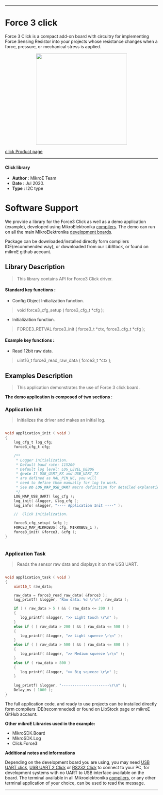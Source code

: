
---
# Force 3 click

Force 3 Click is a compact add-on board with circuitry for implementing Force Sensing Resistor into your projects whose resistance changes when a force, pressure, or mechanical stress is applied.

<p align="center">
  <img src="https://download.mikroe.com/images/click_for_ide/force3_click.png" height=300px>
</p>


[click Product page](https://www.mikroe.com/force-3-click)

---


#### Click library 

- **Author**        : MikroE Team
- **Date**          : Jul 2020.
- **Type**          : I2C type


# Software Support

We provide a library for the Force3 Click 
as well as a demo application (example), developed using MikroElektronika 
[compilers](https://shop.mikroe.com/compilers). 
The demo can run on all the main MikroElektronika [development boards](https://shop.mikroe.com/development-boards).

Package can be downloaded/installed directly form compilers IDE(recommended way), or downloaded from our LibStock, or found on mikroE github account. 

## Library Description

> This library contains API for Force3 Click driver.

#### Standard key functions :

- Config Object Initialization function.
> void force3_cfg_setup ( force3_cfg_t *cfg ); 
 
- Initialization function.
> FORCE3_RETVAL force3_init ( force3_t *ctx, force3_cfg_t *cfg );

#### Example key functions :

- Read 12bit raw data.
> uint16_t force3_read_raw_data ( force3_t *ctx );

## Examples Description

> This application demonstrates the use of Force 3 click board.

**The demo application is composed of two sections :**

### Application Init 

> Initializes the driver and makes an initial log.

```c

void application_init ( void )
{
    log_cfg_t log_cfg;
    force3_cfg_t cfg;

    /** 
     * Logger initialization.
     * Default baud rate: 115200
     * Default log level: LOG_LEVEL_DEBUG
     * @note If USB_UART_RX and USB_UART_TX 
     * are defined as HAL_PIN_NC, you will 
     * need to define them manually for log to work. 
     * See @b LOG_MAP_USB_UART macro definition for detailed explanation.
     */
    LOG_MAP_USB_UART( log_cfg );
    log_init( &logger, &log_cfg );
    log_info( &logger, "---- Application Init ----" );

    //  Click initialization.

    force3_cfg_setup( &cfg );
    FORCE3_MAP_MIKROBUS( cfg, MIKROBUS_1 );
    force3_init( &force3, &cfg );
}
  
```

### Application Task

> Reads the sensor raw data and displays it on the USB UART.

```c

void application_task ( void )
{
    uint16_t raw_data;

    raw_data = force3_read_raw_data( &force3 );
    log_printf( &logger, "Raw data: %d \r\n", raw_data );

    if ( ( raw_data > 5 ) && ( raw_data <= 200 ) )
    {
       log_printf( &logger, ">> Light touch \r\n" );
    }
    else if ( ( raw_data > 200 ) && ( raw_data <= 500 ) )
    {
       log_printf( &logger, ">> Light squeeze \r\n" );
    }
    else if ( ( raw_data > 500 ) && ( raw_data <= 800 ) )
    {
       log_printf( &logger, ">> Medium squeeze \r\n" );
    }
    else if ( raw_data > 800 )
    {
       log_printf( &logger, ">> Big squeeze \r\n" );
    }
    
    log_printf( &logger, "----------------------\r\n" );
    Delay_ms ( 1000 );
}  

```


The full application code, and ready to use projects can be  installed directly form compilers IDE(recommneded) or found on LibStock page or mikroE GitHub accaunt.

**Other mikroE Libraries used in the example:** 

- MikroSDK.Board
- MikroSDK.Log
- Click.Force3

**Additional notes and informations**

Depending on the development board you are using, you may need 
[USB UART click](https://shop.mikroe.com/usb-uart-click), 
[USB UART 2 Click](https://shop.mikroe.com/usb-uart-2-click) or 
[RS232 Click](https://shop.mikroe.com/rs232-click) to connect to your PC, for 
development systems with no UART to USB interface available on the board. The 
terminal available in all Mikroelektronika 
[compilers](https://shop.mikroe.com/compilers), or any other terminal application 
of your choice, can be used to read the message.



---
